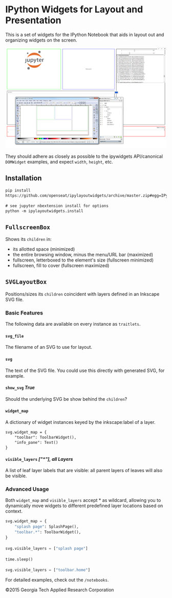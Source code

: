 # IPython Widgets for Layout and Presentation

This is a set of widgets for the IPython Notebook that aids in layout out and
organizing widgets on the screen.

![IPyLayoutWidgets Screenshot](./screenshot.png)

They should adhere as closely as possible to the ipywidgets API/canonical 
`DOMWidget` examples, and expect `width`, `height`, etc.

## Installation

```
pip install https://github.com/openseat/ipylayoutwidgets/archive/master.zip#egg=IPyLayoutWidgets

# see jupyter nbextension install for options
python -m ipylayoutwidgets.install
```


## `FullscreenBox`
Shows its `children` in:
- its allotted space (minimized)
- the entire browsing window, minus the menu/URL bar (maximized)
- fullscreen, letterboxed to the element's size (fullscreen minimized)
- fullscreen, fill to cover (fullscreen maximized)


## `SVGLayoutBox`
Positions/sizes its `children` coincident with layers defined in an Inkscape
SVG file.

### Basic Features
The following data are available on every instance as `traitlets`.

#### `svg_file`
The filename of an SVG to use for layout.

#### `svg`
The text of the SVG file. You could use this directly with generated SVG, for example.

#### `show_svg` _True_
Should the underlying SVG be show behind the `children`?

#### `widget_map`
A dictionary of widget instances keyed by the inkscape:label of a layer. 

```
svg.widget_map = {
    "toolbar": ToolbarWidget(),
    "info_pane": Text()
}
```

#### `visible_layers` _["*"], all Layers_
A list of leaf layer labels that are visible: all parent layers of leaves will also be visible.

### Advanced Usage
Both `widget_map` and `visible_layers` accept * as wildcard, allowing you to dynamically move 
widgets to different predefined layer locations based on context.

```python
svg.widget_map = {
    "splash page": SplashPage(),
    "toolbar.*": ToolbarWidget(),
}

svg.visible_layers = ["splash page"]

time.sleep()

svg.visible_layers = ["toolbar.home"]
```

For detailed examples, check out the `/notebooks`.

©2015 Georgia Tech Applied Research Corporation